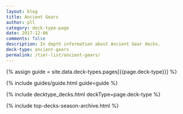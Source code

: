 ```yaml
---
layout: blog
title: Ancient Gears
author: pll
category: deck-type-page
date: 2017-12-06
comments: false
description: In depth information about Ancient Gear decks.
deck-type: ancient-gears
permalink: /tier-list/ancient-gears/ 
---
```


{% assign guide = site.data.deck-types.pages[{{page.deck-type}}] %}

{% include guides/guide.html guide=guide %}

{% include decktype_decks.html deckType=page.deck-type %}

{% include top-decks-season-archive.html %}